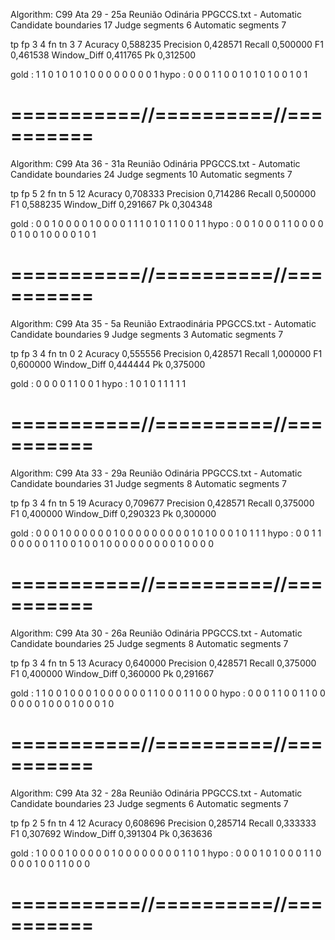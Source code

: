 Algorithm: C99
Ata 29 - 25a Reunião Odinária PPGCCS.txt - Automatic
Candidate boundaries        17
Judge     segments          6
Automatic segments          7

tp fp                       3 4
fn tn                       3 7
Acuracy                     0,588235
Precision                   0,428571
Recall                      0,500000
F1                          0,461538
Window_Diff                 0,411765
Pk                          0,312500

gold : 1 1 0 1 0 1 0 1 0 0 0 0 0 0 0 0 1 
hypo : 0 0 0 1 1 0 0 1 0 1 0 1 0 0 1 0 1 
# ===========//==========//==========

Algorithm: C99
Ata 36 - 31a Reunião Odinária PPGCCS.txt - Automatic
Candidate boundaries        24
Judge     segments          10
Automatic segments          7

tp fp                       5 2
fn tn                       5 12
Acuracy                     0,708333
Precision                   0,714286
Recall                      0,500000
F1                          0,588235
Window_Diff                 0,291667
Pk                          0,304348

gold : 0 0 1 0 0 0 0 1 0 0 0 0 1 1 1 0 1 0 1 1 0 0 1 1 
hypo : 0 0 1 0 0 0 1 1 0 0 0 0 0 1 0 0 1 0 0 0 0 1 0 1 
# ===========//==========//==========

Algorithm: C99
Ata 35 - 5a Reunião Extraodinária PPGCCS.txt - Automatic
Candidate boundaries        9
Judge     segments          3
Automatic segments          7

tp fp                       3 4
fn tn                       0 2
Acuracy                     0,555556
Precision                   0,428571
Recall                      1,000000
F1                          0,600000
Window_Diff                 0,444444
Pk                          0,375000

gold : 0 0 0 0 1 1 0 0 1 
hypo : 1 0 1 0 1 1 1 1 1 
# ===========//==========//==========

Algorithm: C99
Ata 33 - 29a Reunião Odinária PPGCCS.txt - Automatic
Candidate boundaries        31
Judge     segments          8
Automatic segments          7

tp fp                       3 4
fn tn                       5 19
Acuracy                     0,709677
Precision                   0,428571
Recall                      0,375000
F1                          0,400000
Window_Diff                 0,290323
Pk                          0,300000

gold : 0 0 0 1 0 0 0 0 0 0 1 0 0 0 0 0 0 0 0 0 1 0 1 0 0 0 1 0 1 1 1 
hypo : 0 0 1 1 0 0 0 0 0 1 1 0 0 1 0 0 1 0 0 0 0 0 0 0 0 0 1 0 0 0 0 
# ===========//==========//==========

Algorithm: C99
Ata 30 - 26a Reunião Odinária PPGCCS.txt - Automatic
Candidate boundaries        25
Judge     segments          8
Automatic segments          7

tp fp                       3 4
fn tn                       5 13
Acuracy                     0,640000
Precision                   0,428571
Recall                      0,375000
F1                          0,400000
Window_Diff                 0,360000
Pk                          0,291667

gold : 1 1 0 0 1 0 0 0 1 0 0 0 0 0 0 1 1 0 0 0 1 1 0 0 0 
hypo : 0 0 0 1 1 0 0 1 1 0 0 0 0 0 0 1 0 0 0 1 0 0 0 1 0 
# ===========//==========//==========

Algorithm: C99
Ata 32 - 28a Reunião Odinária PPGCCS.txt - Automatic
Candidate boundaries        23
Judge     segments          6
Automatic segments          7

tp fp                       2 5
fn tn                       4 12
Acuracy                     0,608696
Precision                   0,285714
Recall                      0,333333
F1                          0,307692
Window_Diff                 0,391304
Pk                          0,363636

gold : 1 0 0 0 1 0 0 0 0 0 1 0 0 0 0 0 0 0 0 1 1 0 1 
hypo : 0 0 0 1 0 1 0 0 0 1 1 0 0 0 0 1 0 0 1 1 0 0 0 
# ===========//==========//==========


